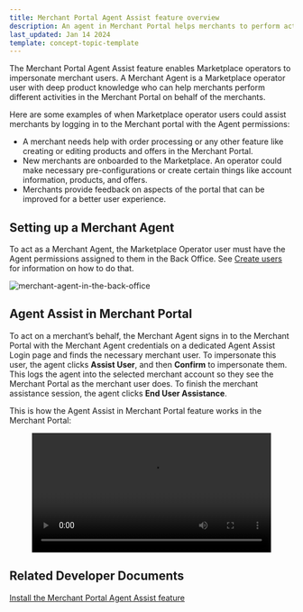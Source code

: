 ```yaml
---
title: Merchant Portal Agent Assist feature overview
description: An agent in Merchant Portal helps merchants to perform activities in the Merchant Portal
last_updated: Jan 14 2024
template: concept-topic-template
---
```


The Merchant Portal Agent Assist feature enables Marketplace operators to impersonate merchant users.
A Merchant Agent is a Marketplace operator user with deep product knowledge who can help merchants perform different activities in the Merchant Portal on behalf of the merchants.

Here are some examples of when Marketplace operator users could assist merchants by logging in to the Merchant portal with the Agent permissions:

- A merchant needs help with order processing or any other feature like creating or editing products and offers in the Merchant Portal.
- New merchants are onboarded to the Marketplace. An operator could make necessary pre-configurations or create certain things like account information, products, and offers.
- Merchants provide feedback on aspects of the portal that can be improved for a better user experience.

## Setting up a Merchant Agent

To act as a Merchant Agent, the Marketplace Operator user must have the Agent permissions assigned to them in the Back Office. See [Create users](https://docs.google.com/document/d/1v0qAe-1czx4mm4MQDtFwkdc1_HIiobK8NJPRXLOsziw/edit) for information on how to do that.

![merchant-agent-in-the-back-office](https://spryker.s3.eu-central-1.amazonaws.com/docs/pbc/all/user-management/marketplace/merchant-portal-agent-assist-feature-overview/agent-merchant-in-bo.png)

## Agent Assist in Merchant Portal 

To act on a merchant’s behalf, the Merchant Agent signs in to the Merchant Portal with the Merchant Agent credentials on a dedicated Agent Assist Login page and finds the necessary merchant user. To impersonate this user, the agent clicks **Assist User**, and then **Confirm** to impersonate them.
This logs the agent into the selected merchant account so they see the Merchant Portal as the merchant user does. To finish the merchant assistance session, the agent clicks **End User Assistance**. 

This is how the Agent Assist in Merchant Portal feature works in the Merchant Portal:

<figure class="video_container">
    <video width="100%" height="auto" controls>
    <source src="https://spryker.s3.eu-central-1.amazonaws.com/docs/pbc/all/user-management/marketplace/merchant-portal-agent-assist-feature-overview/agent-merchant-in-merchant-portal.mp4" type="video/mp4">
  </video>
</figure>

## Related Developer Documents

[Install the Merchant Portal Agent Assist feature](/docs/pbc/all/user-management/202404.0/marketplace/install-the-merchant-portal-agent-assist-feature.html)